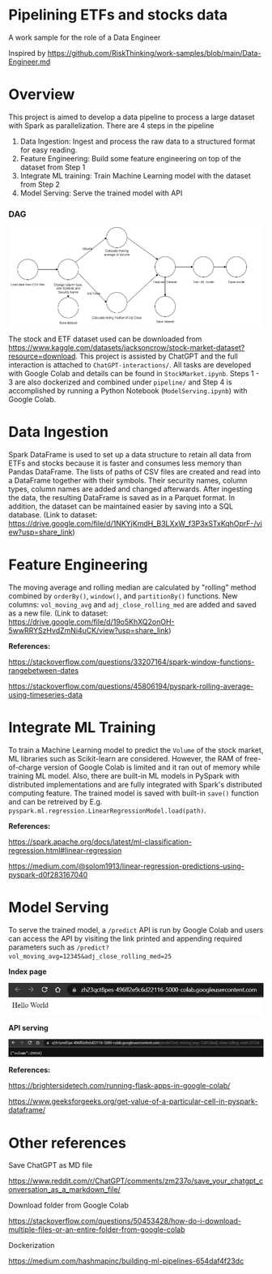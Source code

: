 # Pipelining ETFs and stocks data
A work sample for the role of a Data Engineer

Inspired by https://github.com/RiskThinking/work-samples/blob/main/Data-Engineer.md

# Overview
This project is aimed to develop a data pipeline to process a large dataset with Spark as parallelization. There are 4 steps in the pipeline 
1. Data Ingestion: Ingest and process the raw data to a structured format for easy reading.
2. Feature Engineering: Build some feature engineering on top of the dataset from Step 1
3. Integrate ML training: Train Machine Learning model with the dataset from Step 2
4. Model Serving: Serve the trained model with API

### DAG
![DAG](/pictures/DAG.png)

The stock and ETF dataset used can be downloaded from https://www.kaggle.com/datasets/jacksoncrow/stock-market-dataset?resource=download. This project is assisted by ChatGPT and the full interaction is attached to `ChatGPT-interactions/`. All tasks are developed with Google Colab and details can be found in `StockMarket.ipynb`. Steps 1 - 3 are also dockerized and combined under `pipeline/` and Step 4 is accomplished by running a Python Notebook (`ModelServing.ipynb`) with Google Colab.

# Data Ingestion
Spark DataFrame is used to set up a data structure to retain all data from ETFs and stocks because it is faster and consumes less memory than Pandas DataFrame. The lists of paths of CSV files are created and read into a DataFrame together with their symbols. Their security names, column types, column names are added and changed afterwards. After ingesting the data, the resulting DataFrame is saved as in a Parquet format. In addition, the dataset can be maintained easier by saving into a SQL database. (Link to dataset: https://drive.google.com/file/d/1NKYjKmdH_B3LXxW_f3P3xSTxKqhOprF-/view?usp=share_link)

# Feature Engineering
The moving average and rolling median are calculated by "rolling" method combined by `orderBy()`, `window()`, and `partitionBy()` functions. New columns: `vol_moving_avg` and `adj_close_rolling_med` are added and saved as a new file. (Link to dataset: https://drive.google.com/file/d/19o5KhXQ2onOH-5wwRRYSzHvdZmNi4uCK/view?usp=share_link)

**References:**

https://stackoverflow.com/questions/33207164/spark-window-functions-rangebetween-dates

https://stackoverflow.com/questions/45806194/pyspark-rolling-average-using-timeseries-data

# Integrate ML Training
To train a Machine Learning model to predict the `Volume` of the stock market, ML libraries such as Scikit-learn are considered. However, the RAM of free-of-charge version of Google Colab is limited and it ran out of memory while training ML model. Also, there are built-in ML models in PySpark with distributed implementations and are fully integrated with Spark's distributed computing feature. The trained model is saved with built-in `save()` function and can be retreived by E.g. `pyspark.ml.regression.LinearRegressionModel.load(path)`.

**References:**

https://spark.apache.org/docs/latest/ml-classification-regression.html#linear-regression

https://medium.com/@solom1913/linear-regression-predictions-using-pyspark-d0f283167040

# Model Serving
To serve the trained model, a `/predict` API is run by Google Colab and users can access the API by visiting the link printed and appending required parameters such as `/predict?vol_moving_avg=12345&adj_close_rolling_med=25`

**Index page**

![Hello World](/pictures/model-serving-1.jpg)

**API serving**

![/predict](/pictures/model-serving-2.jpg)

**References:**

https://brightersidetech.com/running-flask-apps-in-google-colab/

https://www.geeksforgeeks.org/get-value-of-a-particular-cell-in-pyspark-dataframe/


# Other references

Save ChatGPT as MD file

https://www.reddit.com/r/ChatGPT/comments/zm237o/save_your_chatgpt_conversation_as_a_markdown_file/

Download folder from Google Colab

https://stackoverflow.com/questions/50453428/how-do-i-download-multiple-files-or-an-entire-folder-from-google-colab

Dockerization

https://medium.com/hashmapinc/building-ml-pipelines-654daf4f23dc

